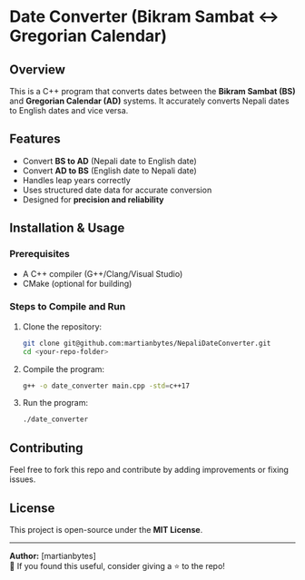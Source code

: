 # Date Converter (Bikram Sambat ↔ Gregorian Calendar)

## Overview
This is a C++ program that converts dates between the **Bikram Sambat (BS)** and **Gregorian Calendar (AD)** systems. It accurately converts Nepali dates to English dates and vice versa.

## Features
- Convert **BS to AD** (Nepali date to English date)
- Convert **AD to BS** (English date to Nepali date)
- Handles leap years correctly
- Uses structured date data for accurate conversion
- Designed for **precision and reliability**

## Installation & Usage
### Prerequisites
- A C++ compiler (G++/Clang/Visual Studio)
- CMake (optional for building)

### Steps to Compile and Run
1. Clone the repository:
   ```bash
   git clone git@github.com:martianbytes/NepaliDateConverter.git
   cd <your-repo-folder>
   ```
2. Compile the program:
   ```bash
   g++ -o date_converter main.cpp -std=c++17
   ```
3. Run the program:
   ```bash
   ./date_converter
   ```


## Contributing
Feel free to fork this repo and contribute by adding improvements or fixing issues.

## License
This project is open-source under the **MIT License**.

---
**Author:** [martianbytes]  
📌 If you found this useful, consider giving a ⭐ to the repo!

